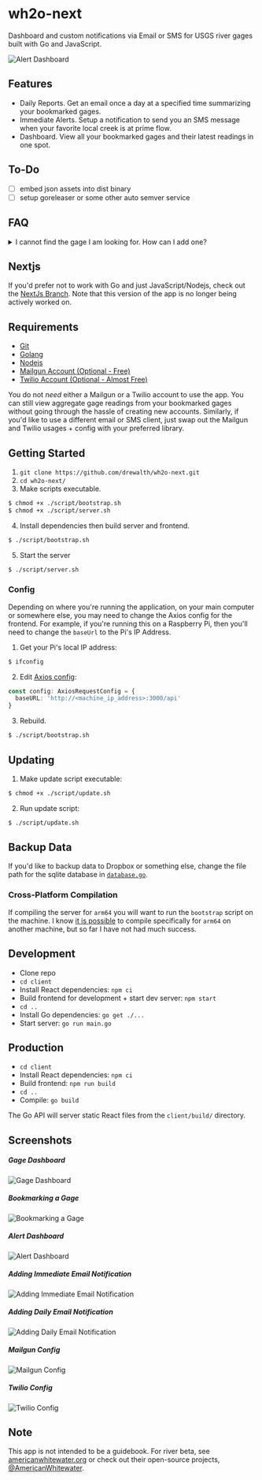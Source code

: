 # wh2o-next

Dashboard and custom notifications via Email or SMS for USGS river gages built with Go and JavaScript.

![Alert Dashboard](/client/public/wh2o-next-alert-01.png)

## Features

- Daily Reports. Get an email once a day at a specified time summarizing your bookmarked gages.
- Immediate Alerts. Setup a notification to send you an SMS message when your favorite local creek is at prime flow.
- Dashboard. View all your bookmarked gages and their latest readings in one spot.

## To-Do

- [ ] embed json assets into dist binary
- [ ] setup goreleaser or some other auto semver service

## FAQ

<details>
<summary>
I cannot find the gage I am looking for. How can I add one?
</summary>

If you cannot find a USGS gage in the set, you can manually insert the gage's site number in the input when adding a bookmark. Alternatively, you can add the gage to the source JSON file. See all [gage sources](/core/lib/sources).

![USGS Page](/client/public/wh2o-next-gage-site-01.png)

</details>

## Nextjs

If you'd prefer not to work with Go and just JavaScript/Nodejs, check out the [NextJs Branch](https://github.com/drewalth/wh2o-next/tree/nextjs). Note that this version of the app is no longer being actively worked on.

## Requirements

- [Git](https://git-scm.com/)
- [Golang](https://go.dev/)
- [Nodejs](https://nodejs.org/en/)
- [Mailgun Account (Optional - Free)](https://www.mailgun.com/)
- [Twilio Account (Optional - Almost Free)](https://www.twilio.com/docs/sms)

You do not _need_ either a Mailgun or a Twilio account to use the app. You can still view aggregate gage readings from your bookmarked gages without going through the hassle of creating new accounts. Similarly, if you'd like to use a different email or SMS client, just swap out the Mailgun and Twilio usages + config with your preferred library.

## Getting Started

1. `git clone https://github.com/drewalth/wh2o-next.git`
2. `cd wh2o-next/`
3. Make scripts executable.

```sh
$ chmod +x ./script/bootstrap.sh
$ chmod +x ./script/server.sh
```

4. Install dependencies then build server and frontend.

```sh
$ ./script/bootstrap.sh
```

5. Start the server

```sh
$ ./script/server.sh
```

### Config

Depending on where you're running the application, on your main computer or somewhere else, you may need to change the Axios config for the frontend. For example, if you're running this on a Raspberry Pi, then you'll need to change the `baseUrl` to the Pi's IP Address.

1. Get your Pi's local IP address:

```sh
$ ifconfig
```

2. Edit [Axios config](/client/src/lib/http.ts):

```ts
const config: AxiosRequestConfig = {
  baseURL: 'http://<machine_ip_address>:3000/api'
}
```

3. Rebuild.

```sh
$ ./script/bootstrap.sh
```

## Updating

1. Make update script executable:

```sh
$ chmod +x ./script/update.sh
```

2. Run update script:

```sh
$ ./script/update.sh
```

## Backup Data

If you'd like to backup data to Dropbox or something else, change the file path for the sqlite database in [`database.go`](/database/database.go).

### Cross-Platform Compilation

If compiling the server for `arm64` you will want to run the `bootstrap` script on the machine. I know [it is possible](https://mansfield-devine.com/speculatrix/2019/02/go-on-raspberry-pi-simple-cross-compiling/) to compile specifically for `arm64` on another machine, but so far I have not had much success.

## Development

- Clone repo
- `cd client`
- Install React dependencies: `npm ci`
- Build frontend for development + start dev server: `npm start`
- `cd ..`
- Install Go dependencies: `go get ./...`
- Start server: `go run main.go`

## Production

- `cd client`
- Install React dependencies: `npm ci`
- Build frontend: `npm run build`
- `cd ..`
- Compile: `go build`

The Go API will server static React files from the `client/build/` directory.

## Screenshots

##### Gage Dashboard

![Gage Dashboard](/client/public/wh2o-next-gage-02.png)

##### Bookmarking a Gage

![Bookmarking a Gage](/client/public/wh2o-next-gage-01.png)

##### Alert Dashboard

![Alert Dashboard](/client/public/wh2o-next-alert-01.png)

##### Adding Immediate Email Notification

![Adding Immediate Email Notification](/client/public/wh2o-next-alert-02.png)

##### Adding Daily Email Notification

![Adding Daily Email Notification](/client/public/wh2o-next-alert-03.png)

##### Mailgun Config

![Mailgun Config](/client/public/wh2o-next-settings-02.png)

##### Twilio Config

![Twilio Config](/client/public/wh2o-next-settings-01.png)

## Note

This app is not intended to be a guidebook. For river beta, see [americanwhitewater.org](https://www.americanwhitewater.org/) or check out their open-source projects, [@AmericanWhitewater](https://github.com/AmericanWhitewater).
